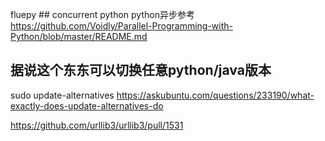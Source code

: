 




fluepy ##
concurrent python python异步参考   https://github.com/Voidly/Parallel-Programming-with-Python/blob/master/README.md




## 据说这个东东可以切换任意python/java版本
sudo update-alternatives
https://askubuntu.com/questions/233190/what-exactly-does-update-alternatives-do

https://github.com/urllib3/urllib3/pull/1531
